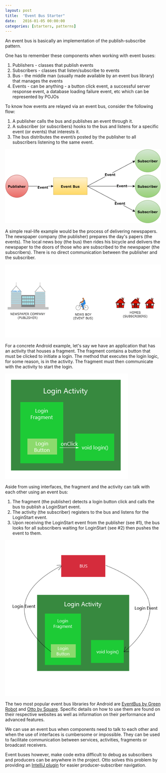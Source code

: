 ```yaml
---
layout: post
title:  "Event Bus Starter"
date:   2016-01-05 00:00:00
categories: [starters, patterns]
---
```

An event bus is basically an implementation of the publish-subscribe pattern.

One has to remember these components when working with event buses:

1. Publishers - classes that publish events
2. Subscribers - classes that listen/subscribe to events
3. Bus - the middle man (usually made available by an event bus library) that manages the events
4. Events - can be anything - a button click event, a successful server response event, a database loading failure event, etc which can be represented by POJOs

To know how events are relayed via an event bus, consider the following flow:

1. A publisher calls the bus and publishes an event through it.
2. A subscriber (or subscribers) hooks to the bus and listens for a specific event (or events) that interests it.
3. The bus distributes the event/s posted by the publisher to all subscribers listening to the same event.

![Event Bus Event Flow](/images/eventbusflow.gif)

A simple real-life example would be the process of delivering newspapers. The newspaper company (the publisher) prepares the day's papers (the events). The local news boy (the bus) then rides his bicycle and delivers the newspaper to the doors of those who are subscribed to the newspaper (the subscribers). There is no direct communication between the publisher and the subscriber.

![Event Bus is like newspaper delivery](/images/eventbusnews.gif)

For a concrete Android example, let's say we have an application that has an activity that houses a fragment. The fragment contains a button that must be clicked to initiate a login. The method that executes the login logic, for some reason, is in the activity. The fragment must then communicate with the activity to start the login.

![Simple Android example without Event Bus](/images/eventbusandroidsamplenobus.png)

Aside from using interfaces, the fragment and the activity can talk with each other using an event bus:

1. The fragment (the publisher) detects a login button click and calls the bus to publish a LoginStart event.
2. The activity (the subscriber) registers to the bus and listens for the LoginStart event.
3. Upon receiving the LoginStart event from the publisher (see #1), the bus looks for all subscribers waiting for LoginStart (see #2) then pushes the event to them.

![Simple Android example with Event Bus](/images/eventbusandroidsamplewithbus.png)

The two most popular event bus libraries for Android are [EventBus by Green Robot](https://github.com/greenrobot/EventBus) and [Otto by Square](http://square.github.io/otto/). Specific details on how to use them are found on their respective websites as well as information on their performance and advanced features.

We can use an event bus when components need to talk to each other and when the use of interfaces is cumbersome or impossible. They can be used to facilitate communication between services, activities, fragments or broadcast receivers.

Event buses however, make code extra difficult to debug as subscribers and producers can be anywhere in the project. Otto solves this problem by providing an [IntelliJ plugin](https://github.com/square/otto-intellij-plugin) for easier producer-subscriber navigation.
